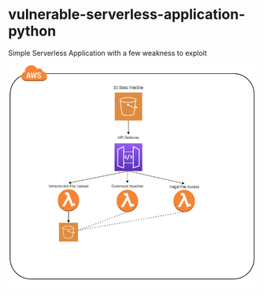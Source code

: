 # vulnerable-serverless-application-python
Simple Serverless Application with a few weakness to exploit

![architecture](architecture.png)
